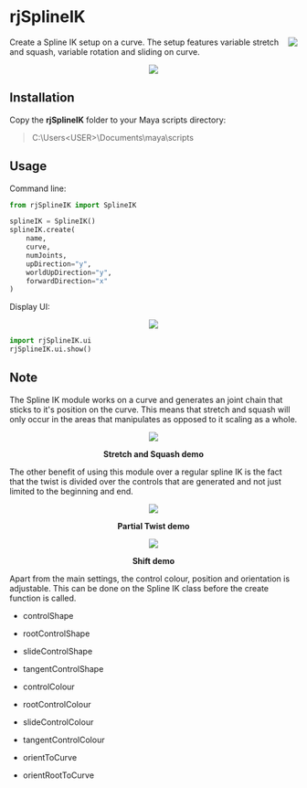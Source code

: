 # rjSplineIK
<img align="right" src="https://github.com/robertjoosten/rjSplineIK/raw/master/icon/rjSplineIK.png">
Create a Spline IK setup on a curve. The setup features variable stretch and squash, variable rotation and sliding on curve.

<p align="center"><img src="https://github.com/robertjoosten/rjSplineIK/raw/master/data/header.png"></p>

## Installation
Copy the **rjSplineIK** folder to your Maya scripts directory:
> C:\Users\<USER>\Documents\maya\scripts

## Usage
Command line:
```python
from rjSplineIK import SplineIK

splineIK = SplineIK()
splineIK.create(
    name,
    curve,
    numJoints,
    upDirection="y", 
    worldUpDirection="y", 
    forwardDirection="x"
)
```

Display UI:

<p align="center"><img src="https://github.com/robertjoosten/rjSplineIK/raw/master/data/ui.png"></p>

```python
import rjSplineIK.ui
rjSplineIK.ui.show()  
```

## Note
The Spline IK module works on a curve and generates an joint chain that sticks to it's position on the curve. This means that stretch and squash will only occur in the areas that manipulates as opposed to it scaling as a whole.
     
<p align="center"><img src="https://github.com/robertjoosten/rjSplineIK/raw/master/data/stretchSquash.gif"></p>
<p align="center"><b>Stretch and Squash demo</b></p>

The other benefit of using this module over a regular spline IK is the fact that the twist is divided over the controls that are generated and not just limited to the beginning and end.
 
<p align="center"><img src="https://github.com/robertjoosten/rjSplineIK/raw/master/data/partialTwist.gif"></p>
<p align="center"><b>Partial Twist demo</b></p>

<p align="center"><img src="https://github.com/robertjoosten/rjSplineIK/raw/master/data/shift.gif"></p>
<p align="center"><b>Shift demo</b></p>
  
Apart from the main settings, the control colour, position and orientation is adjustable. This can be done on the Spline IK class before the create function is called.

* controlShape
* rootControlShape
* slideControlShape
* tangentControlShape

* controlColour
* rootControlColour
* slideControlColour
* tangentControlColour

* orientToCurve
* orientRootToCurve  
